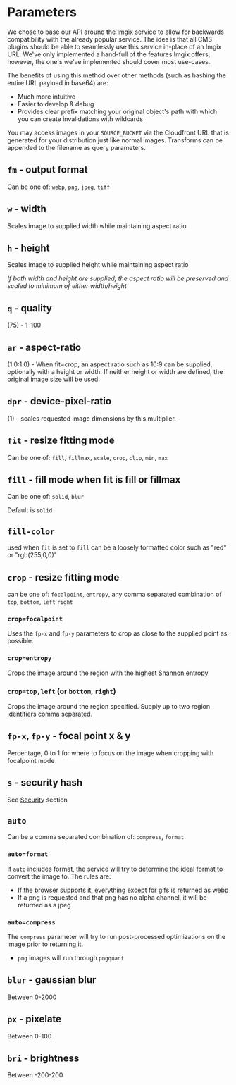 # Parameters

We chose to base our API around the [Imgix service](https://docs.imgix.com/apis/url) to allow for backwards compatibility
with the already popular service. The idea is that all CMS plugins should be able to seamlessly use this service in-place of
an Imgix URL. We've only implemented a hand-full of the features Imgix offers; however, the one's we've
implemented should cover most use-cases.

The benefits of using this method over other methods (such as hashing the entire URL payload in base64) are:
- Much more intuitive
- Easier to develop & debug
- Provides clear prefix matching your original object's path with which you can create invalidations with wildcards

You may access images in your `SOURCE_BUCKET` via the Cloudfront URL that is generated for your distribution just like
normal images. Transforms can be appended to the filename as query parameters.


## `fm` - output format 

Can be one of: `webp`, `png`, `jpeg`, `tiff`

## `w` - width

Scales image to supplied width while maintaining aspect ratio

## `h` - height 

Scales image to supplied height while maintaining aspect ratio

<Note type="tip">

*If both width and height are supplied, the aspect ratio will be preserved and scaled to minimum of either width/height*

</Note>

## `q` - quality 

(75) - 1-100

## `ar` - aspect-ratio 

(1.0:1.0) - When fit=crop, an aspect ratio such as 16:9 can be supplied, optionally with a
 height or width. If neither height or width are defined, the original image size will be used.
 
 
## `dpr` - device-pixel-ratio 

(1) - scales requested image dimensions by this multiplier.

## `fit` - resize fitting mode
 
Can be one of: `fill`, `fillmax`, `scale`, `crop`, `clip`, `min`, `max`

## `fill` - fill mode when fit is fill or fillmax

Can be one of: `solid`, `blur`

Default is `solid`

## `fill-color`
 
used when `fit` is set to `fill` can be a loosely formatted color such as "red" or "rgb(255,0,0)"

## `crop` - resize fitting mode

can be one of: `focalpoint`, `entropy`, any comma separated combination of `top`, `bottom`, `left` `right`

### `crop=focalpoint`

Uses the `fp-x` and `fp-y` parameters to crop as close to the supplied point as possible.

### `crop=entropy`

Crops the image around the region with the highest [Shannon entropy](https://en.wikipedia.org/wiki/Entropy_%28information_theory%29) 

### `crop=top,left` (or `bottom`, `right`)

Crops the image around the region specified. Supply up to two region identifiers comma separated.

## `fp-x`, `fp-y` - focal point x & y
 
Percentage, 0 to 1 for where to focus on the image when cropping with focalpoint mode

## `s` - security hash 

See [Security](/usage/security.md#request-query-hashing) section

## `auto`

Can be a comma separated combination of: `compress`, `format`

### `auto=format`
If `auto` includes format, the service will try to determine the ideal format to convert the image to. The rules are:
- If the browser supports it, everything except for gifs is returned as webp
- If a png is requested and that png has no alpha channel, it will be returned as a jpeg

### `auto=compress`
The `compress` parameter will try to run post-processed optimizations on the image prior to returning it.
- `png` images will run through `pngquant`


## `blur` - gaussian blur

Between 0-2000


## `px` - pixelate

Between 0-100

## `bri` - brightness

Between -200-200